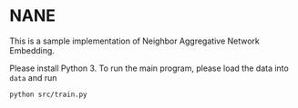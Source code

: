 # NANE

This is a sample implementation of Neighbor Aggregative Network Embedding.

Please install Python 3. To run the main program, please load the data into
`data` and run

```
python src/train.py
```
